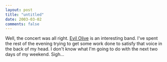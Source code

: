 ```yaml
---
layout: post
title: "untitled"
date: 2003-03-02
comments: false
---
```

Well, the concert was all right. [Evil Olive][0] is an interesting band. I've
spent the rest of the evening trying to get some work done to satisfy that
voice in the back of my head. I don't know what I'm going to do with the next
two days of my weekend. Sigh...



[0]: http://www.eviloliverules.com
